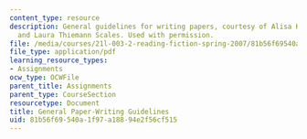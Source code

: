 ```yaml
---
content_type: resource
description: General guidelines for writing papers, courtesy of Alisa K. Braithwaite
  and Laura Thiemann Scales. Used with permission.
file: /media/courses/21l-003-2-reading-fiction-spring-2007/81b56f69540a1f97a18894e2f56cf515_paper_writing.pdf
file_type: application/pdf
learning_resource_types:
- Assignments
ocw_type: OCWFile
parent_title: Assignments
parent_type: CourseSection
resourcetype: Document
title: General Paper-Writing Guidelines
uid: 81b56f69-540a-1f97-a188-94e2f56cf515
---
```

